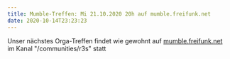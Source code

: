 ```yaml
---
title: Mumble-Treffen: Mi 21.10.2020 20h auf mumble.freifunk.net
date: 2020-10-14T23:23:23
---
```


Unser nächstes Orga-Treffen findet wie gewohnt auf 
[mumble.freifunk.net](https://mumble.freifunk.net) 
im Kanal "/communities/r3s" statt

